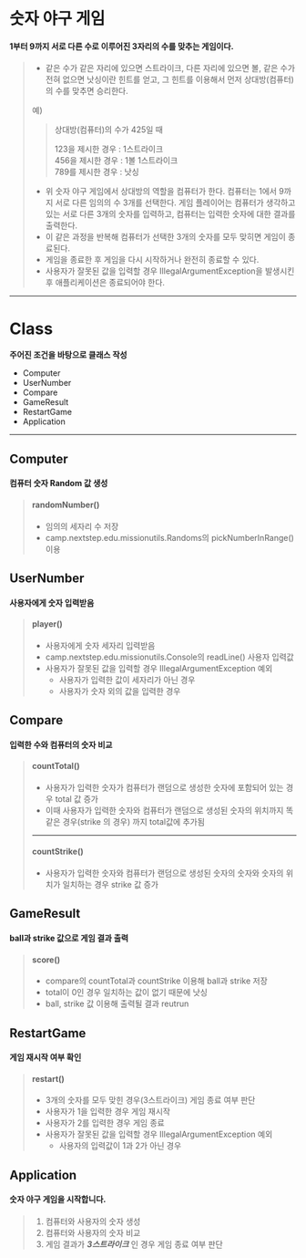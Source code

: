 # 숫자 야구 게임
#### 1부터 9까지 서로 다른 수로 이루어진 3자리의 수를 맞추는 게임이다.

> - 같은 수가 같은 자리에 있으면 스트라이크, 다른 자리에 있으면 볼, 같은 수가 전혀 없으면 낫싱이란 힌트를 얻고, 그 힌트를 이용해서 먼저 상대방(컴퓨터)의 수를 맞추면 승리한다.
>
> 예) 
>> 상대방(컴퓨터)의 수가 425일 때<br>
>>
>> 123을 제시한 경우 : 1스트라이크<br> 
>> 456을 제시한 경우 : 1볼 1스트라이크 <br>
>> 789를 제시한 경우 : 낫싱
>
> - 위 숫자 야구 게임에서 상대방의 역할을 컴퓨터가 한다. 컴퓨터는 1에서 9까지 서로 다른 임의의 수 3개를 선택한다. 게임 플레이어는 컴퓨터가 생각하고 있는 서로 다른 3개의 숫자를 입력하고, 컴퓨터는 입력한 숫자에 대한 결과를 출력한다.
> - 이 같은 과정을 반복해 컴퓨터가 선택한 3개의 숫자를 모두 맞히면 게임이 종료된다.
> - 게임을 종료한 후 게임을 다시 시작하거나 완전히 종료할 수 있다.
> - 사용자가 잘못된 값을 입력할 경우 IllegalArgumentException을 발생시킨 후 애플리케이션은 종료되어야 한다.
***
# Class
**주어진 조건을 바탕으로 클래스 작성**
- Computer
- UserNumber
- Compare
- GameResult
- RestartGame
- Application
---
## Computer
#### 컴퓨터 숫자 Random 값 생성
> #### randomNumber()
> - 임의의 세자리 수 저장
> - camp.nextstep.edu.missionutils.Randoms의 pickNumberInRange() 이용
>

## UserNumber
#### 사용자에게 숫자 입력받음
> #### player()
>    - 사용자에게 숫자 세자리 입력받음
>    - camp.nextstep.edu.missionutils.Console의 readLine() 사용자 입력값
>    - 사용자가 잘못된 값을 입력할 경우 IllegalArgumentException 예외
>      - 사용자가 입력한 값이 세자리가 아닌 경우
>      - 사용자가 숫자 외의 값을 입력한 경우

## Compare
 ####  입력한 수와 컴퓨터의 숫자 비교
> #### countTotal()
>    - 사용자가 입력한 숫자가 컴퓨터가 랜덤으로 생성한 숫자에 포함되어 있는 경우 total 값 증가
>    - 이때 사용자가 입력한 숫자와 컴퓨터가 랜덤으로 생성된 숫자의 위치까지 똑같은 경우(strike 의 경우) 까지 total값에 추가됨 
> ---
> #### countStrike()
>   - 사용자가 입력한 숫자와 컴퓨터가 랜덤으로 생성된 숫자의 숫자와 숫자의 위치가 일치하는 경우 strike 값 증가

## GameResult
#### ball과 strike 값으로 게임 결과 출력
>  #### score()
>   - compare의 countTotal과 countStrike 이용해 ball과 strike 저장
>   - total이 0인 경우 일치하는 값이 없기 때문에 낫싱 
>   - ball, strike 값 이용해 출력될 결과 reutrun

## RestartGame
#### 게임 재시작 여부 확인
> #### restart()
> - 3개의 숫자를 모두 맞힌 경우(3스트라이크) 게임 종료 여부 판단
> - 사용자가 1을 입력한 경우 게임 재시작
> - 사용자가 2를 입력한 경우 게임 종료
> - 사용자가 잘못된 값을 입력할 경우 IllegalArgumentException 예외
>   - 사용자의 입력값이 1과 2가 아닌 경우 

## Application
  #### 숫자 야구 게임을 시작합니다.
> 1. 컴퓨터와 사용자의 숫자 생성
> 2. 컴퓨터와 사용자의 숫자 비교
> 3. 게임 결과가 _**3스트라이크**_ 인 경우 게임 종료 여부 판단
